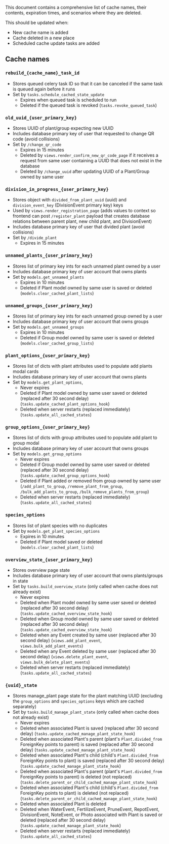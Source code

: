 This document contains a comprehensive list of cache names, their contents, expiration times, and scenarios where they are deleted.

This should be updated when:
- New cache name is added
- Cache deleted in a new place
- Scheduled cache update tasks are added

## Cache names

### `rebuild_{cache_name}_task_id`
- Stores queued celery task ID so that it can be canceled if the same task is queued again before it runs
- Set by `tasks.schedule_cached_state_update`
  * Expires when queued task is scheduled to run
  * Deleted if the queued task is revoked (`tasks.revoke_queued_task`)

### `old_uuid_{user_primary_key}`
- Stores UUID of plant/group expecting new UUID
- Includes database primary key of user that requested to change QR code (avoid collisions)
- Set by `/change_qr_code`
  * Expires in 15 minutes
  * Deleted by `views.render_confirm_new_qr_code_page` if it receives a request from same user containing a UUID that does not exist in the database
  * Deleted by `/change_uuid` after updating UUID of a Plant/Group owned by same user

### `division_in_progress_{user_primary_key}`
- Stores object with `divided_from_plant_uuid` (uuid) and `division_event_key` (DivisionEvent primary key) keys
- Used by `views.render_registration_page` (adds values to context so frontend can post `/register_plant` payload that creates database relations between parent plant, new child plant, and DivisionEvent)
- Includes database primary key of user that divided plant (avoid collisions)
- Set by `/divide_plant`
  * Expires in 15 minutes

### `unnamed_plants_{user_primary_key}`
- Stores list of primary key ints for each unnamed plant owned by a user
- Includes database primary key of user account that owns plants
- Set by `models.get_unnamed_plants`
  * Expires in 10 minutes
  * Deleted if Plant model owned by same user is saved or deleted (`models.clear_cached_plant_lists`)

### `unnamed_groups_{user_primary_key}`
- Stores list of primary key ints for each unnamed group owned by a user
- Includes database primary key of user account that owns groups
- Set by `models.get_unnamed_groups`
  * Expires in 10 minutes
  * Deleted if Group model owned by same user is saved or deleted (`models.clear_cached_group_lists`)

### `plant_options_{user_primary_key}`
- Stores list of dicts with plant attributes used to populate add plants modal cards
- Includes database primary key of user account that owns plants
- Set by `models.get_plant_options`,
  * Never expires
  * Deleted if Plant model owned by same user saved or deleted (replaced after 30 second delay) (`tasks.update_cached_plant_options_hook`)
  * Deleted when server restarts (replaced immediately) (`tasks.update_all_cached_states`)

### `group_options_{user_primary_key}`
- Stores list of dicts with group attributes used to populate add plant to group modal
- Includes database primary key of user account that owns groups
- Set by `models.get_group_options`
  * Never expires
  * Deleted if Group model owned by same user saved or deleted (replaced after 30 second delay) (`tasks.update_cached_group_options_hook`)
  * Deleted if Plant added or removed from group owned by same user (`/add_plant_to_group`, `/remove_plant_from_group`, `/bulk_add_plants_to_group`, `/bulk_remove_plants_from_group`)
  * Deleted when server restarts (replaced immediately) (`tasks.update_all_cached_states`)

### `species_options`
- Stores list of plant species with no duplicates
- Set by `models.get_plant_species_options`
  * Expires in 10 minutes
  * Deleted if Plant model saved or deleted (`models.clear_cached_plant_lists`)

### `overview_state_{user_primary_key}`
- Stores overview page state
- Includes database primary key of user account that owns plants/groups in state
- Set by `tasks.build_overview_state` (only called when cache does not already exist)
  * Never expires
  * Deleted when Plant model owned by same user saved or deleted (replaced after 30 second delay) (`tasks.update_cached_overview_state_hook`)
  * Deleted when Group model owned by same user saved or deleted (replaced after 30 second delay) (`tasks.update_cached_overview_state_hook`)
  * Deleted when any Event created by same user (replaced after 30 second delay) (`views.add_plant_event`, `views.bulk_add_plant_events`)
  * Deleted when any Event deleted by same user (replaced after 30 second delay) (`views.delete_plant_event`, `views.bulk_delete_plant_events`)
  * Deleted when server restarts (replaced immediately) (`tasks.update_all_cached_states`)

### `{uuid}_state`
- Stores manage_plant page state for the plant matching UUID (excluding the `group_options` and `species_options` keys which are cached separately)
- Set by `tasks.build_manage_plant_state` (only called when cache does not already exist)
  * Never expires
  * Deleted when associated Plant is saved (replaced after 30 second delay) (`tasks.update_cached_manage_plant_state_hook`)
  * Deleted when associated Plant's parent (plant's `Plant.divided_from` ForeignKey points to parent) is saved (replaced after 30 second delay) (`tasks.update_cached_manage_plant_state_hook`)
  * Deleted when associated Plant's child (child's `Plant.divided_from` ForeignKey points to plant) is saved (replaced after 30 second delay) (`tasks.update_cached_manage_plant_state_hook`)
  * Deleted when associated Plant's parent (plant's `Plant.divided_from` ForeignKey points to parent) is deleted (not replaced) (`tasks.delete_parent_or_child_cached_manage_plant_state_hook`)
  * Deleted when associated Plant's child (child's `Plant.divided_from` ForeignKey points to plant) is deleted (not replaced) (`tasks.delete_parent_or_child_cached_manage_plant_state_hook`)
  * Deleted when associated Plant is deleted
  * Deleted when WaterEvent, FertilizeEvent, PruneEvent, RepotEvent, DivisionEvent, NoteEvent, or Photo associated with Plant is saved or deleted (replaced after 30 second delay) (`tasks.update_cached_manage_plant_state_hook`)
  * Deleted when server restarts (replaced immediately) (`tasks.update_all_cached_states`)
